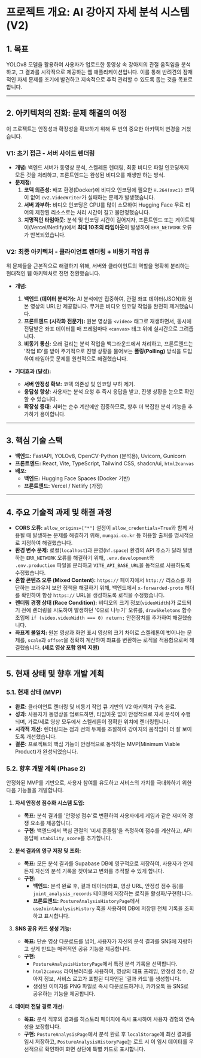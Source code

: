 # 프로젝트 개요: AI 강아지 자세 분석 시스템 (V2)

## 1. 목표

YOLOv8 모델을 활용하여 사용자가 업로드한 동영상 속 강아지의 관절 움직임을 분석하고, 그 결과를 시각적으로 제공하는 웹 애플리케이션입니다. 이를 통해 반려견의 잠재적인 자세 문제를 조기에 발견하고 지속적으로 추적 관리할 수 있도록 돕는 것을 목표로 합니다.

---

## 2. 아키텍처의 진화: 문제 해결의 여정

이 프로젝트는 안정성과 확장성을 확보하기 위해 두 번의 중요한 아키텍처 변경을 거쳤습니다.

### V1: 초기 접근 - 서버 사이드 렌더링

-   **개념:** 백엔드 서버가 동영상 분석, 스켈레톤 렌더링, 최종 비디오 파일 인코딩까지 모든 것을 처리하고, 프론트엔드는 완성된 비디오를 재생만 하는 방식.
-   **문제점:**
    1.  **코덱 의존성:** 배포 환경(Docker)에 비디오 인코딩에 필요한 `H.264(avc1)` 코덱이 없어 `cv2.VideoWriter`가 실패하는 문제가 발생했습니다.
    2.  **서버 과부하:** 비디오 인코딩은 CPU를 많이 소모하여 Hugging Face 무료 티어의 제한된 리소스로는 처리 시간이 길고 불안정했습니다.
    3.  **치명적인 타임아웃:** 분석 및 인코딩 시간이 길어지자, 프론트엔드 또는 게이트웨이(Vercel/Netlify)에서 **최대 10초의 타임아웃**이 발생하여 `ERR_NETWORK` 오류가 반복되었습니다.

### V2: 최종 아키텍처 - 클라이언트 렌더링 + 비동기 작업 큐

위 문제들을 근본적으로 해결하기 위해, 서버와 클라이언트의 역할을 명확히 분리하는 현대적인 웹 아키텍처로 전면 전환했습니다.

-   **개념:**
    1.  **백엔드 (데이터 분석가):** AI 분석에만 집중하여, 관절 좌표 데이터(JSON)와 원본 영상의 URL만 제공합니다. 무거운 비디오 인코딩 작업을 완전히 제거했습니다.
    2.  **프론트엔드 (시각화 전문가):** 원본 영상을 `<video>` 태그로 재생하면서, 동시에 전달받은 좌표 데이터를 매 프레임마다 `<canvas>` 태그 위에 실시간으로 그려줍니다.
    3.  **비동기 통신:** 오래 걸리는 분석 작업을 백그라운드에서 처리하고, 프론트엔드는 '작업 ID'를 받아 주기적으로 진행 상황을 물어보는 **폴링(Polling)** 방식을 도입하여 타임아웃 문제를 원천적으로 해결했습니다.

-   **기대효과 (달성):**
    -   **서버 안정성 확보:** 코덱 의존성 및 인코딩 부하 제거.
    -   **응답성 향상:** 사용자는 분석 요청 후 즉시 응답을 받고, 진행 상황을 눈으로 확인할 수 있습니다.
    -   **확장성 증대:** 서버는 순수 계산에만 집중하므로, 향후 더 복잡한 분석 기능을 추가하기 용이합니다.

---

## 3. 핵심 기술 스택

-   **백엔드:** FastAPI, YOLOv8, OpenCV-Python (분석용), Uvicorn, Gunicorn
-   **프론트엔드:** React, Vite, TypeScript, Tailwind CSS, shadcn/ui, `html2canvas`
-   **배포:**
    -   **백엔드:** Hugging Face Spaces (Docker 기반)
    -   **프론트엔드:** Vercel / Netlify (가정)

---

## 4. 주요 기술적 과제 및 해결 과정

-   **CORS 오류:** `allow_origins=["*"]` 설정이 `allow_credentials=True`와 함께 사용될 때 발생하는 문제를 해결하기 위해, `mungai.co.kr` 등 허용할 출처를 명시적으로 지정하여 해결했습니다.
-   **환경 변수 문제:** 로컬(`localhost`)과 운영(`hf.space`) 환경의 API 주소가 달라 발생하는 `ERR_NETWORK` 오류를 해결하기 위해, `.env.development`와 `.env.production` 파일을 분리하고 `VITE_API_BASE_URL`을 동적으로 사용하도록 수정했습니다.
-   **혼합 콘텐츠 오류 (Mixed Content):** `https://` 페이지에서 `http://` 리소스를 차단하는 브라우저 보안 정책을 해결하기 위해, 백엔드에서 `x-forwarded-proto` 헤더를 확인하여 항상 `https://` URL을 생성하도록 로직을 수정했습니다.
-   **렌더링 경쟁 상태 (Race Condition):** 비디오의 크기 정보(`videoWidth`)가 로드되기 전에 렌더링을 시도하여 발생하던 '0으로 나누기' 오류를, `drawSkeletons` 함수 초입에 `if (video.videoWidth === 0) return;` 안전장치를 추가하여 해결했습니다.
-   **좌표계 불일치:** 원본 영상과 화면 표시 영상의 크기 차이로 스켈레톤이 벗어나는 문제를, `scale`과 `offset`을 정확히 계산하여 좌표를 변환하는 로직을 적용함으로써 해결했습니다. **(세로 영상 포함 완벽 지원)**

---

## 5. 현재 상태 및 향후 개발 계획

### 5.1. 현재 상태 (MVP)

-   **완료:** 클라이언트 렌더링 및 비동기 작업 큐 기반의 V2 아키텍처 구축 완료.
-   **성과:** 사용자가 동영상을 업로드하면, 타임아웃 없이 안정적으로 자세 분석이 수행되며, 가로/세로 영상 모두에서 스켈레톤이 정확한 위치에 렌더링됩니다.
-   **시각적 개선:** 렌더링되는 점과 선의 두께를 조절하여 강아지의 움직임이 더 잘 보이도록 개선했습니다.
-   **결론:** 프로젝트의 핵심 기능이 안정적으로 동작하는 MVP(Minimum Viable Product)가 완성되었습니다.

### 5.2. 향후 개발 계획 (Phase 2)

안정화된 MVP를 기반으로, 사용자 참여를 유도하고 서비스의 가치를 극대화하기 위한 다음 기능들을 개발합니다.

1.  **자세 안정성 점수화 시스템 도입:**
    -   **목표:** 분석 결과를 '안정성 점수'로 변환하여 사용자에게 게임과 같은 재미와 경쟁 요소를 제공합니다.
    -   **구현:** 백엔드에서 핵심 관절의 '미세 흔들림'을 측정하여 점수를 계산하고, API 응답에 `stability_score`를 추가합니다.

2.  **분석 결과의 영구 저장 및 조회:**
    -   **목표:** 모든 분석 결과를 Supabase DB에 영구적으로 저장하여, 사용자가 언제든지 자신의 분석 기록을 찾아보고 변화를 추적할 수 있게 합니다.
    -   **구현:**
        -   **백엔드:** 분석 완료 후, 결과 데이터(좌표, 영상 URL, 안정성 점수 등)를 `joint_analysis_records` 테이블에 저장하는 로직을 활성화/구현합니다.
        -   **프론트엔드:** `PostureAnalysisHistoryPage`에서 `useJointAnalysisHistory` 훅을 사용하여 DB에 저장된 전체 기록을 조회하고 표시합니다.

3.  **SNS 공유 카드 생성 기능:**
    -   **목표:** 단순 영상 다운로드를 넘어, 사용자가 자신의 분석 결과를 SNS에 자랑하고 싶게 만드는 매력적인 공유 기능을 제공합니다.
    -   **구현:**
        -   `PostureAnalysisHistoryPage`에서 특정 분석 기록을 선택합니다.
        -   `html2canvas` 라이브러리를 사용하여, 영상의 대표 프레임, 안정성 점수, 강아지 정보, 서비스 로고가 포함된 디자인된 '결과 카드'를 생성합니다.
        -   생성된 이미지를 PNG 파일로 즉시 다운로드하거나, 카카오톡 등 SNS로 공유하는 기능을 제공합니다.

4.  **데이터 전달 경로 개선:**
    -   **목표:** 분석 직후의 결과를 히스토리 페이지에 즉시 표시하여 사용자 경험의 연속성을 보장합니다.
    -   **구현:** `PostureAnalysisPage`에서 분석 완료 후 `localStorage`에 최신 결과를 임시 저장하고, `PostureAnalysisHistoryPage`는 로드 시 이 임시 데이터를 우선적으로 확인하여 화면 상단에 특별 카드로 표시합니다.